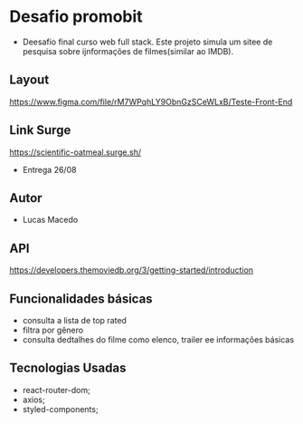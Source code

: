 # Desafio promobit
- Deesafio final curso web full stack. Este projeto simula um sitee de pesquisa sobre ijnformações de filmes(similar ao IMDB).

## Layout
https://www.figma.com/file/rM7WPqhLY9ObnGzSCeWLxB/Teste-Front-End

## Link Surge 
https://scientific-oatmeal.surge.sh/
 - Entrega 26/08

## Autor
- Lucas Macedo

## API 
https://developers.themoviedb.org/3/getting-started/introduction

## Funcionalidades básicas
- consulta a lista de top rated
- filtra por gênero
- consulta dedtalhes do filme como elenco, trailer ee informações básicas 

## Tecnologias Usadas
- react-router-dom;
- axios;
- styled-components;






